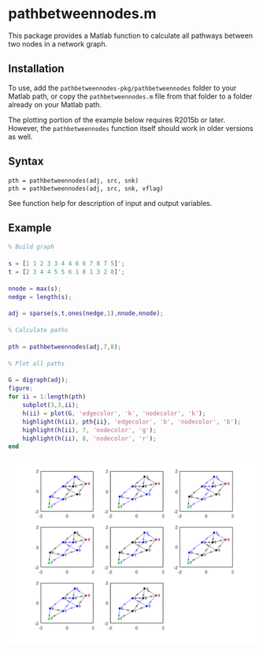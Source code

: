 # pathbetweennodes.m

This package provides a Matlab function to calculate all pathways between two nodes in a network graph.

## Installation

To use, add the `pathbetweennodes-pkg/pathbetweennodes` folder to your Matlab path, or copy the `pathbetweennodes.m` file from that folder to a folder already on your Matlab path.

The plotting portion of the example below requires R2015b or later.  However, the `pathbetweennodes` function itself should work in older versions as well.

## Syntax

```
pth = pathbetweennodes(adj, src, snk)
pth = pathbetweennodes(adj, src, snk, vflag)
```

See function help for description of input and output variables.

## Example

```matlab
% Build graph

s = [1 1 2 3 3 4 4 6 6 7 8 7 5]';
t = [2 3 4 4 5 5 6 1 8 1 3 2 8]';

nnode = max(s);
nedge = length(s);

adj = sparse(s,t,ones(nedge,1),nnode,nnode);

% Calculate paths

pth = pathbetweennodes(adj,7,8);

% Plot all paths

G = digraph(adj);
figure;
for ii = 1:length(pth)
    subplot(3,3,ii);
    h(ii) = plot(G, 'edgecolor', 'k', 'nodecolor', 'k');
    highlight(h(ii), pth{ii}, 'edgecolor', 'b', 'nodecolor', 'b'); 
    highlight(h(ii), 7, 'nodecolor', 'g');
    highlight(h(ii), 8, 'nodecolor', 'r');
end
```

![example](pathbetweennodes_example.png)